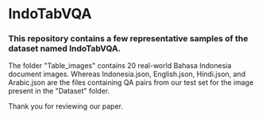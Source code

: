# IndoTabVQA

### This repository contains a few representative samples of the dataset named IndoTabVQA. 
The folder "Table_images" contains 20 real-world Bahasa Indonesia document images. 
Whereas Indonesia.json, English.json, Hindi.json, and Arabic.json are the files containing QA pairs from our test set for the image present in the "Dataset" folder.

Thank you for reviewing our paper.
